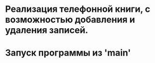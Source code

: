 # Реализация телефонной книги, с возможностью добавления и удаления записей.
# Запуск программы из 'main'

